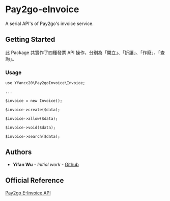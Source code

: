 # Pay2go-eInvoice
A serial API's of Pay2go's invoice service.

## Getting Started
此 Package 共實作了四種發票 API 操作，分別為「開立」、「折讓」、「作廢」、「查詢」。

### Usage
```
use Yfancc20\Pay2goInvoice\Invoice;

...

$invoice = new Invoice();
```

```
$invoice->create($data);
```

```
$invoice->allow($data);
```

```
$invoice->void($data);
```

```
$invoice->search($data);
```

## Authors

* **Yifan Wu** - *Initial work* - [Github](https://github.com/yfancc20)


## Official Reference
[Pay2go E-Invoice API](https://inv.pay2go.com/Invoice_index/download)
